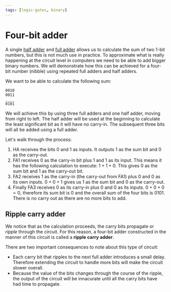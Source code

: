 ```yaml
---
tags: [logic-gates, binary]
---
```


# Four-bit adder

A single
[half adder](Half_adder_and_full_adder.md#half-adder)
and
[full adder](Half_adder_and_full_adder.md#fufll-adder)
allows us to calculate the sum of two 1-bit numbers, but this is not much use in
practice. To approximate what is really happening at the circuit level in
computers we need to be able to add bigger binary numbers. We will demonstrate
how this can be achieved for a four-bit number (nibble) using repeated full
adders and half adders.

We want to be able to calculate the following sum:

```
0010
0011
____
0101
```

We will achieve this by using three full adders and one half adder, moving from
right to left. The half adder will be used at the beginning to calculate the
least significant bit as it will have no carry-in. The subsequent three bits
will all be added using a full adder.

Let's walk through the process:

>

1. HA receives the bits $0$ and $1$ as inputs. It outputs $1$ as the sum bit and
   $0$ as the carry-out.
2. FA1 receives $0$ as the carry-in bit plus $1$ and $1$ as its input. This
   means it has the following calculation to execute: $1 + 1 + 0$. This gives
   $0$ as the sum bit and $1$ as the carry-out bit.
3. FA2 receives $1$ as the carry-in (the carry-out from FA1) plus $0$ and $0$ as
   its own inputs. $0 + 0 + 1$ gives us $1$ as the sum bit and $0$ as the
   carry-out.
4. Finally FA3 receives $0$ as its carry-in plus $0$ and $0$ as its inputs.
   $0 + 0 + 0 = 0$, therefore its sum bit is $0$ and the overall sum of the four
   bits is $0101$. There is no carry out as there are no more bits to add.

## Ripple carry adder

We notice that as the calculation proceeds, the carry bits propagate or _ripple_
through the circuit. For this reason, a four-bit adder constructed in the manner
of this circuit is called a **ripple carry adder**.

There are two important consequences to note about this type of circuit:

- Each carry bit that ripples to the next full adder introduces a small delay.
  Therefore extending the circuit to handle more bits will make the circuit
  slower overall.
- Because the value of the bits changes through the course of the ripple, the
  output of the circuit will be innacurate until all the carry bits have had
  time to propagate.
